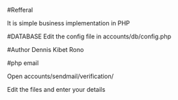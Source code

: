 #Refferal

It is simple business implementation in PHP

#DATABASE
Edit the config file in accounts/db/config.php

#Author 
Dennis Kibet Rono

#php email

Open accounts/sendmail/verification/

Edit the files and enter your details